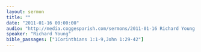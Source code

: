 ```yaml
---
layout: sermon
title: ""
date: "2011-01-16 00:00:00"
audio: "http://media.coggesparish.com/sermons/2011-01-16 Richard Young.mp3"
speaker: "Richard Young"
bible_passages: ["1Corinthians 1:1-9,John 1:29-42"]
---
```

